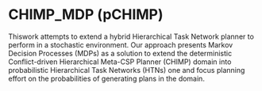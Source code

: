 # CHIMP_MDP (pCHIMP)
Thiswork attempts to extend a hybrid Hierarchical Task Network planner
to perform in a stochastic environment. Our approach presents
Markov Decision Processes (MDPs) as a solution to extend the deterministic
Conflict-driven Hierarchical Meta-CSP Planner (CHIMP) domain
into probabilistic Hierarchical Task Networks (HTNs) one and focus
planning effort on the probabilities of generating plans in the domain.
